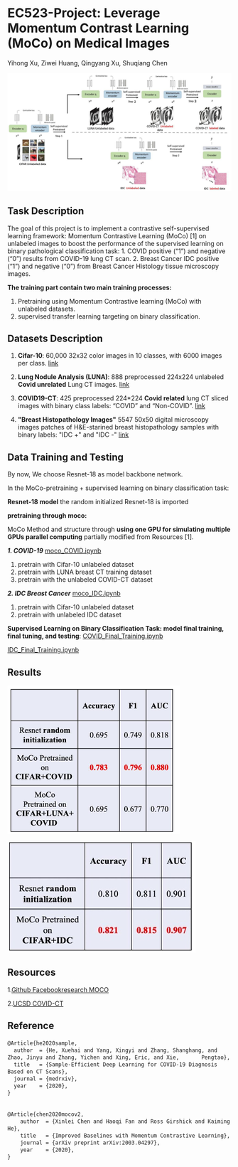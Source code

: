 # EC523-Project: Leverage Momentum Contrast Learning (MoCo) on Medical Images
Yihong Xu, Ziwei Huang, Qingyang Xu, Shuqiang Chen 

![alt text](https://github.com/Ziwei-Huang-BU/EC523-Project/blob/main/readme_figs/pipeline.png)


## Task Description
The goal of this project is to implement a contrastive self-supervised learning framework: Momentum Contrastive Learning (MoCo) [1] on unlabeled images to boost the performance of the supervised learning on binary pathological classification task: 1. COVID positive (“1”) and negative (“0”) results from COVID-19 lung CT scan. 2. Breast Cancer IDC positive (“1”) and negative (“0”) from Breast Cancer Histology tissue microscopy images. 

**The training part contain two main training processes:**
1. Pretraining using Momentum Contrastive learning (MoCo) with unlabeled datasets. 
2. supervised transfer learning targeting on binary classification. 


## Datasets Description

1. **Cifar-10**: 60,000 32x32 color images in 10 classes, with 6000 images per class. [link](https://www.cs.toronto.edu/~kriz/cifar.html)

2. **Lung Nodule Analysis (LUNA)**: 888 preprocessed 224x224 unlabeled **Covid unrelated** Lung CT images. [link](https://github.com/UCSD-AI4H/COVID-CT/tree/master/baseline%20methods/Self-Trans/LUNA/train)

3. **COVID19-CT**: 425 preprocessed 224*224 **Covid related** lung CT sliced images with binary class labels: “COVID” and “Non-COVID”. [link](https://github.com/UCSD-AI4H/COVID-CT/tree/master/Images-processed)

4. **"Breast Histopathology Images"** 5547 50x50 digital microscopy images patches of H&E-starined breast histopathology samples with binary labels: "IDC +" and "IDC -" [link](https://www.kaggle.com/code/paultimothymooney/predict-idc-in-breast-cancer-histology-images/notebook)

## Data Training and Testing

By now, We choose Resnet-18 as model backbone network. 

In the MoCo-pretraining + supervised learning on binary classification task: 

**Resnet-18 model** the random initialized Resnet-18 is imported

**pretraining through moco:** 

MoCo Method and structure through **using one GPU for simulating multiple GPUs parallel computing** partially modified from Resources [1].

***1. COVID-19*** 
[moco_COVID.ipynb](https://github.com/Ziwei-Huang-BU/EC523-Project/blob/main/moco_pretrain/moco_COVID.ipynb)
1. pretrain with Cifar-10 unlabeled dataset
2. pretrain with LUNA breast CT training dataset
3. pretrain with the unlabeled COVID-CT dataset

***2. IDC Breast Cancer*** 
[moco_IDC.ipynb](https://github.com/Ziwei-Huang-BU/EC523-Project/blob/main/moco_pretrain/moco_IDC.ipynb)
1. pretrain with Cifar-10 unlabeled dataset
2. pretrain with unlabeled IDC dataset

**Supervised Learning on Binary Classification Task: model final training, final tuning, and testing**:
[COVID_Final_Training.ipynb](https://github.com/Ziwei-Huang-BU/EC523-Project/blob/main/supervised_classification/COVID_Final_Training.ipynb)

[IDC_Final_Training.ipynb](https://github.com/Ziwei-Huang-BU/EC523-Project/blob/main/supervised_classification/IDC_Final_Training.ipynb)


## Results 
![alt text](https://github.com/Ziwei-Huang-BU/EC523-Project/blob/main/readme_figs/covid_results.png)

![alt text](https://github.com/Ziwei-Huang-BU/EC523-Project/blob/main/readme_figs/idc_results.jpg)

## Resources
1.[Github Facebookresearch MOCO](https://github.com/facebookresearch/moco)

2.[UCSD COVID-CT](https://github.com/UCSD-AI4H/COVID-CT)


## Reference

    @Article{he2020sample,
      author  = {He, Xuehai and Yang, Xingyi and Zhang, Shanghang, and Zhao, Jinyu and Zhang, Yichen and Xing, Eric, and Xie,       Pengtao},
      title   = {Sample-Efficient Deep Learning for COVID-19 Diagnosis Based on CT Scans},
      journal = {medrxiv},
      year    = {2020},
    }


    @Article{chen2020mocov2,
        author  = {Xinlei Chen and Haoqi Fan and Ross Girshick and Kaiming He},
        title   = {Improved Baselines with Momentum Contrastive Learning},
        journal = {arXiv preprint arXiv:2003.04297},
        year    = {2020},
    }

